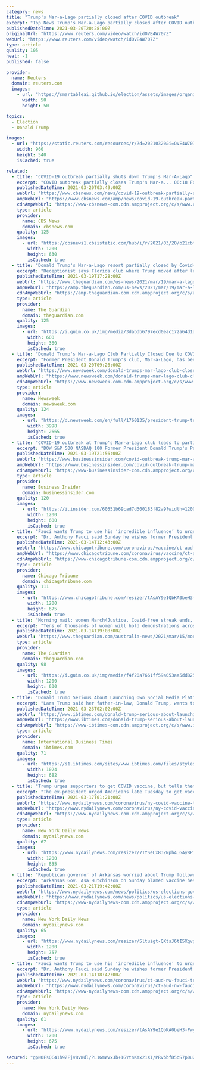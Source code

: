 ```yaml
---
category: news
title: "Trump's Mar-a-Lago partially closed after COVID outbreak"
excerpt: "Top News Trump's Mar-a-Lago partially closed after COVID outbreak Posted Parts of Donald Trump’s Florida golf resort Mar-a-Lago have been temporarily closed because of a coronavirus outbreak, according to two sources familiar with the matter."
publishedDateTime: 2021-03-20T20:28:00Z
originalUrl: "https://www.reuters.com/video/watch/idOVE4W707Z"
webUrl: "https://www.reuters.com/video/watch/idOVE4W707Z"
type: article
quality: 105
heat: -1
published: false

provider:
  name: Reuters
  domain: reuters.com
  images:
    - url: "https://smartableai.github.io/election/assets/images/organizations/reuters.com-50x50.jpg"
      width: 50
      height: 50

topics:
  - Election
  - Donald Trump

images:
  - url: "https://static.reuters.com/resources/r/?d=20210320&i=OVE4W707Z&r=OVE4W707Z&t=2"
    width: 960
    height: 540
    isCached: true

related:
  - title: "COVID-19 outbreak partially shuts down Trump's Mar-A-Lago"
    excerpt: "COVID outbreak partially closes Trump's Mar-a... 00:18 Former President Trump's Mar-A-Lago club has been partially shut down because of a COVID-19 outbreak, a receptionist confirmed to CBS News. The extent of the outbreak at the club, where Mr. Trump has ..."
    publishedDateTime: 2021-03-20T03:49:00Z
    webUrl: "https://www.cbsnews.com/news/covid-19-outbreak-partially-shuts-down-trumps-mar-a-lago/"
    ampWebUrl: "https://www.cbsnews.com/amp/news/covid-19-outbreak-partially-shuts-down-trumps-mar-a-lago/"
    cdnAmpWebUrl: "https://www-cbsnews-com.cdn.ampproject.org/c/s/www.cbsnews.com/amp/news/covid-19-outbreak-partially-shuts-down-trumps-mar-a-lago/"
    type: article
    provider:
      name: CBS News
      domain: cbsnews.com
    quality: 125
    images:
      - url: "https://cbsnews1.cbsistatic.com/hub/i/r/2021/03/20/b21cbfdc-1834-4ce0-8487-0d051d781d15/thumbnail/1200x630/75efd186fc82f99aeb2092c5fe59fe8c/gettyimages-1301449867.jpg"
        width: 1200
        height: 630
        isCached: true
  - title: "Donald Trump's Mar-a-Lago resort partially closed by Covid-19 outbreak"
    excerpt: "Receptionist says Florida club where Trump moved after leaving White House is closed until further notice"
    publishedDateTime: 2021-03-19T17:28:00Z
    webUrl: "https://www.theguardian.com/us-news/2021/mar/19/mar-a-lago-closed-covid-19-outbreak-donald-trump"
    ampWebUrl: "https://amp.theguardian.com/us-news/2021/mar/19/mar-a-lago-closed-covid-19-outbreak-donald-trump"
    cdnAmpWebUrl: "https://amp-theguardian-com.cdn.ampproject.org/c/s/amp.theguardian.com/us-news/2021/mar/19/mar-a-lago-closed-covid-19-outbreak-donald-trump"
    type: article
    provider:
      name: The Guardian
      domain: theguardian.com
    quality: 125
    images:
      - url: "https://i.guim.co.uk/img/media/3dabdb6797ecd0eac172a64d1dbd3ecd46ef50d6/0_136_6000_3601/master/6000.jpg?width=300&quality=45&auto=format&fit=max&dpr=2&s=70d7639d69892d667db99b5199d789bc"
        width: 600
        height: 360
        isCached: true
  - title: "Donald Trump's Mar-a-Lago Club Partially Closed Due to COVID-19 Outbreak"
    excerpt: "Former President Donald Trump's club, Mar-a-Lago, has been partially closed due to an outbreak of COVID-19. The golf club and resort is located in Palm Beach, Florida, and now serves as Trump's primary residence. A member of the club's staff tested ..."
    publishedDateTime: 2021-03-20T09:26:00Z
    webUrl: "https://www.newsweek.com/donald-trumps-mar-lago-club-closed-covid-19-outbreak-1577559"
    ampWebUrl: "https://www.newsweek.com/donald-trumps-mar-lago-club-closed-covid-19-outbreak-1577559?amp=1"
    cdnAmpWebUrl: "https://www-newsweek-com.cdn.ampproject.org/c/s/www.newsweek.com/donald-trumps-mar-lago-club-closed-covid-19-outbreak-1577559?amp=1"
    type: article
    provider:
      name: Newsweek
      domain: newsweek.com
    quality: 124
    images:
      - url: "https://d.newsweek.com/en/full/1760135/president-trump-travels-mar-lago.jpg"
        width: 3998
        height: 2665
        isCached: true
  - title: "COVID-19 outbreak at Trump's Mar-a-Lago club leads to partial closure, per report"
    excerpt: "DOW S&P 500 NASDAQ 100 Former President Donald Trump's Palm Beach club has partially closed following a COVID-19 outbreak, the Associated Press reported Friday. A Mar-a-Lago club member reportedly received a phone call about the closure Friday and a ..."
    publishedDateTime: 2021-03-19T21:56:00Z
    webUrl: "https://www.businessinsider.com/covid-outbreak-trump-mar-a-lago-leads-partial-closure-ap-2021-3"
    ampWebUrl: "https://www.businessinsider.com/covid-outbreak-trump-mar-a-lago-leads-partial-closure-ap-2021-3?amp"
    cdnAmpWebUrl: "https://www-businessinsider-com.cdn.ampproject.org/c/s/www.businessinsider.com/covid-outbreak-trump-mar-a-lago-leads-partial-closure-ap-2021-3?amp"
    type: article
    provider:
      name: Business Insider
      domain: businessinsider.com
    quality: 120
    images:
      - url: "https://i.insider.com/60551b69cad7d300183f82a9?width=1200&format=jpeg"
        width: 1200
        height: 600
        isCached: true
  - title: "Fauci wants Trump to use his ‘incredible influence’ to urge Republicans to get the COVID-19 vaccine"
    excerpt: "Dr. Anthony Fauci said Sunday he wishes former President Donald Trump would use his popularity among Republicans to persuade his followers to get the COVID-19 vaccine. In a round of interviews on the morning news shows, the government’s top infectious ..."
    publishedDateTime: 2021-03-14T12:43:00Z
    webUrl: "https://www.chicagotribune.com/coronavirus/vaccine/ct-aud-nw-fauci-trump-coronavirus-vaccine-20210314-mfq6zptj4vaybejq32k77shgnu-story.html"
    ampWebUrl: "https://www.chicagotribune.com/coronavirus/vaccine/ct-aud-nw-fauci-trump-coronavirus-vaccine-20210314-mfq6zptj4vaybejq32k77shgnu-story.html?outputType=amp"
    cdnAmpWebUrl: "https://www-chicagotribune-com.cdn.ampproject.org/c/s/www.chicagotribune.com/coronavirus/vaccine/ct-aud-nw-fauci-trump-coronavirus-vaccine-20210314-mfq6zptj4vaybejq32k77shgnu-story.html?outputType=amp"
    type: article
    provider:
      name: Chicago Tribune
      domain: chicagotribune.com
    quality: 111
    images:
      - url: "https://www.chicagotribune.com/resizer/tAsAY9e1QbKA0beH3-PwyoVHJNg=/1200x0/top/cloudfront-us-east-1.images.arcpublishing.com/tronc/X7YK43QVEVCLHGJEFVDTOOQX6I.aspx"
        width: 1200
        height: 675
        isCached: true
  - title: "Morning mail: women March4Justice, Covid-free streak ends, silent echo of Trump hotel"
    excerpt: "Tens of thousands of women will hold demonstrations across the country. Plus: Queensland and NSW investigate Covid cases"
    publishedDateTime: 2021-03-14T19:08:00Z
    webUrl: "https://www.theguardian.com/australia-news/2021/mar/15/morning-mail-women-march4justice-covid-free-streak-ends-silent-echo-of-trump-hotel"
    type: article
    provider:
      name: The Guardian
      domain: theguardian.com
    quality: 98
    images:
      - url: "https://i.guim.co.uk/img/media/f4f20a7661ff59a053aa5dd825fc1f75f80afc29/0_302_4032_2419/master/4032.jpg?width=1200&height=630&quality=85&auto=format&fit=crop&overlay-align=bottom%2Cleft&overlay-width=100p&overlay-base64=L2ltZy9zdGF0aWMvb3ZlcmxheXMvdGctZGVmYXVsdC5wbmc&enable=upscale&s=3079d7acb36c2746d9ccdbdc47a46f79"
        width: 1200
        height: 630
        isCached: true
  - title: "Donald Trump Serious About Launching Own Social Media Platform, Lara Trump Says"
    excerpt: "Lara Trump said her father-in-law, Donald Trump, wants to launch a social media platform that will give its users the freedom to say whatever they want."
    publishedDateTime: 2021-03-23T02:02:00Z
    webUrl: "https://www.ibtimes.com/donald-trump-serious-about-launching-own-social-media-platform-lara-trump-says-3167216"
    ampWebUrl: "https://www.ibtimes.com/donald-trump-serious-about-launching-own-social-media-platform-lara-trump-says-3167216?amp=1"
    cdnAmpWebUrl: "https://www-ibtimes-com.cdn.ampproject.org/c/s/www.ibtimes.com/donald-trump-serious-about-launching-own-social-media-platform-lara-trump-says-3167216?amp=1"
    type: article
    provider:
      name: International Business Times
      domain: ibtimes.com
    quality: 71
    images:
      - url: "https://s1.ibtimes.com/sites/www.ibtimes.com/files/styles/full/public/2021/03/21/donald-trump-appears-to-be-planning-a-return.jpg"
        width: 1024
        height: 682
        isCached: true
  - title: "Trump urges supporters to get COVID vaccine, but tells them he also respects ‘freedom’"
    excerpt: "The ex-president urged Americans late Tuesday to get vaccinated before saying he also “agrees” with their “freedom” to not do it, leaving his supporters with a distinctly mixed message. “I would recommend it and I would recommend it to a lot of people that don’t want to get it and a lot of those people voted for me,"
    publishedDateTime: 2021-03-17T01:21:00Z
    webUrl: "https://www.nydailynews.com/coronavirus/ny-covid-vaccine-trump-supporters-20210317-tcla3uvkrrdlbebjyeszjuguru-story.html"
    ampWebUrl: "https://www.nydailynews.com/coronavirus/ny-covid-vaccine-trump-supporters-20210317-tcla3uvkrrdlbebjyeszjuguru-story.html?outputType=amp"
    cdnAmpWebUrl: "https://www-nydailynews-com.cdn.ampproject.org/c/s/www.nydailynews.com/coronavirus/ny-covid-vaccine-trump-supporters-20210317-tcla3uvkrrdlbebjyeszjuguru-story.html?outputType=amp"
    type: article
    provider:
      name: New York Daily News
      domain: nydailynews.com
    quality: 67
    images:
      - url: "https://www.nydailynews.com/resizer/7TYSeLx83ZNph4_GAy8P_6__Ya0=/1200x0/right/top/cloudfront-us-east-1.images.arcpublishing.com/tronc/KBNWWBFMRFBS3D3XMPEQ4VYQBY.jpg"
        width: 1200
        height: 835
        isCached: true
  - title: "Republican governor of Arkansas worried about Trump followers’ refusal to get COVID vaccine"
    excerpt: "Arkansas Gov. Asa Hutchinson on Sunday blamed vaccine hesitancy among Trump supporters on 'a natural resistance to government and skepticism of it.'"
    publishedDateTime: 2021-03-21T19:42:00Z
    webUrl: "https://www.nydailynews.com/news/politics/us-elections-government/ny-trump-supporters-vaccine-hesitancy-asa-hutchinson-20210321-p6qjx7g5rrbqrlqohjga4us7rq-story.html"
    ampWebUrl: "https://www.nydailynews.com/news/politics/us-elections-government/ny-trump-supporters-vaccine-hesitancy-asa-hutchinson-20210321-p6qjx7g5rrbqrlqohjga4us7rq-story.html?outputType=amp"
    cdnAmpWebUrl: "https://www-nydailynews-com.cdn.ampproject.org/c/s/www.nydailynews.com/news/politics/us-elections-government/ny-trump-supporters-vaccine-hesitancy-asa-hutchinson-20210321-p6qjx7g5rrbqrlqohjga4us7rq-story.html?outputType=amp"
    type: article
    provider:
      name: New York Daily News
      domain: nydailynews.com
    quality: 65
    images:
      - url: "https://www.nydailynews.com/resizer/5ltuigt-QXtsJ6tI5XgvglovJ2o=/1200x0/center/top/cloudfront-us-east-1.images.arcpublishing.com/tronc/JGPA63GMWFCQ3E2LH3EXNXC7K4.jpg"
        width: 1200
        height: 757
        isCached: true
  - title: "Fauci wants Trump to use his ‘incredible influence’ to urge Republicans to get the COVID-19 vaccine"
    excerpt: "Dr. Anthony Fauci said Sunday he wishes former President Donald Trump would use his popularity among Republicans to persuade his followers to get the COVID-19 vaccine."
    publishedDateTime: 2021-03-14T18:42:00Z
    webUrl: "https://www.nydailynews.com/coronavirus/ct-aud-nw-fauci-trump-coronavirus-vaccine-20210314-mfq6zptj4vaybejq32k77shgnu-story.html"
    ampWebUrl: "https://www.nydailynews.com/coronavirus/ct-aud-nw-fauci-trump-coronavirus-vaccine-20210314-mfq6zptj4vaybejq32k77shgnu-story.html?outputType=amp"
    cdnAmpWebUrl: "https://www-nydailynews-com.cdn.ampproject.org/c/s/www.nydailynews.com/coronavirus/ct-aud-nw-fauci-trump-coronavirus-vaccine-20210314-mfq6zptj4vaybejq32k77shgnu-story.html?outputType=amp"
    type: article
    provider:
      name: New York Daily News
      domain: nydailynews.com
    quality: 61
    images:
      - url: "https://www.nydailynews.com/resizer/tAsAY9e1QbKA0beH3-PwyoVHJNg=/1200x0/top/cloudfront-us-east-1.images.arcpublishing.com/tronc/X7YK43QVEVCLHGJEFVDTOOQX6I.aspx"
        width: 1200
        height: 675
        isCached: true

secured: "gpNOFsQC41h9ZFjv8vWdl/PL1GmWvxJb+1GYtnKmx21XI/PRvbbfD5oS7p0u2ewnzXYpfYDkb/mMYsjl/Bc5QjDof7z7ZiLTqld0BhRTot0nh+l2ht2As4/mr2U+teMICFB1eqJvSBvGYUCHpJ5UZNIJBHjWIL9WdNM8BOi/vzSDf22/JWGhkEgKOwNlILJQum371EKw/8GhMh/l2/NVmPcOG1QvdNaik3NEVvXMgFbligfYYbtRfvmJX+pcFKQ8GYMhfa1HDZlRCtCIrDfstEWR8TUsELFDjRg2ZLsok1kz+JPOR6CnvpJm1MVjofWEJZz/uCbb0XUzjQBQpHhRldAN1I+VeqBDbzfHtBMMeZA=;8+Up4u/38BukiQJDDWT/Ow=="
---
```


